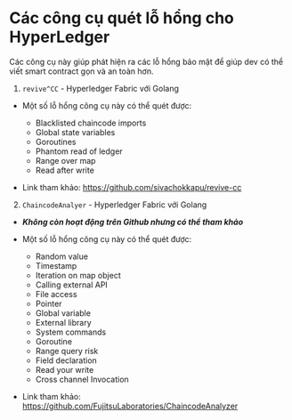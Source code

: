 # Các công cụ quét lỗ hổng cho HyperLedger

Các công cụ này giúp phát hiện ra các lỗ hổng bảo mật để giúp dev có thể viết smart contract gọn và an toàn hơn. 

1. `revive^CC` - Hyperledger Fabric với Golang  
- Một số lỗ hổng công cụ này có thể quét được:
  + Blacklisted chaincode imports
  + Global state variables
  + Goroutines
  + Phantom read of ledger
  + Range over map
  + Read after write

- Link tham khảo: https://github.com/sivachokkapu/revive-cc

2. `ChaincodeAnalyer` - Hyperledger Fabric với Golang
- ***Không còn hoạt động trên Github nhưng có thể tham khảo*** 
- Một số lỗ hổng công cụ này có thể quét được:
  + Random value
  + Timestamp
  + Iteration on map object
  + Calling external API
  + File access
  + Pointer
  + Global variable
  + External library
  + System commands
  + Goroutine
  + Range query risk
  + Field declaration
  + Read your write
  + Cross channel Invocation

- Link tham khảo: https://github.com/FujitsuLaboratories/ChaincodeAnalyzer

